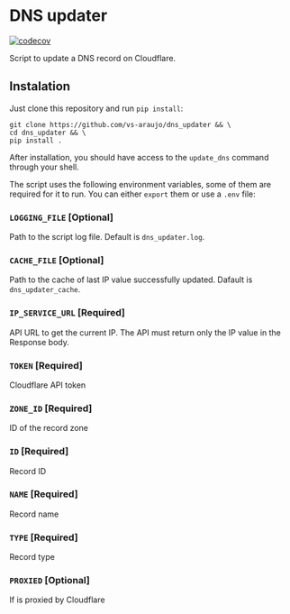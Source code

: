 # DNS updater

[![codecov](https://codecov.io/gh/vsbits/dns_updater/graph/badge.svg?token=9ZDDRR0ZK7)](https://codecov.io/gh/vsbits/dns_updater)

Script to update a DNS record on Cloudflare.

## Instalation

Just clone this repository and run `pip install`:

```
git clone https://github.com/vs-araujo/dns_updater && \
cd dns_updater && \
pip install .
```

After installation, you should have access to the `update_dns` command through
your shell.

The script uses the following environment variables, some of them are required for it to run.
You can either `export` them or use a `.env` file:

### `LOGGING_FILE` [Optional]
Path to the script log file. Default is `dns_updater.log`.

### `CACHE_FILE` [Optional]
Path to the cache of last IP value successfully updated. Dafault is `dns_updater_cache`.

### `IP_SERVICE_URL` [Required]
API URL to get the current IP. The API must return only the IP value in the Response body.

### `TOKEN` [Required]
Cloudflare API token

### `ZONE_ID` [Required]
ID of the record zone

### `ID` [Required]
Record ID

### `NAME` [Required]
Record name

### `TYPE` [Required]
Record type

### `PROXIED` [Optional]
If is proxied by Cloudflare
